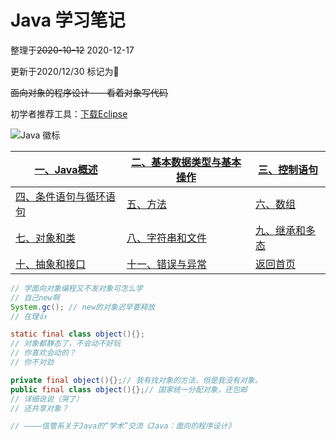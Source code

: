 # Java 学习笔记

整理于~~2020-10-12~~ 2020-12-17 

更新于2020/12/30  标记为🎈

~~面向对象的程序设计——看着对象写代码~~



初学者推荐工具：[下载Eclipse](https://www.eclipse.org/downloads/)

![Java 徽标](https://www.java.com/content/published/api/v1.1/assets/CONTA448BB91E07B484D864D20FF5E096D10/native?cb=_cache_3326&channelToken=1f7d2611846d4457b213dfc9048724dc)

| [一、Java概述](java_1.md)           | [二、基本数据类型与基本操作](java_2.md) | [三、控制语句](java_3.md)                   |
| ----------------------------------- | --------------------------------------- | ------------------------------------------- |
| [四、条件语句与循环语句](java_4.md) | [五、方法](java_5.md)                   | [六、数组](java_6.md)                       |
| [七、对象和类](java_7.md)           | [八、字符串和文件](java_8.md)           | [九、继承和多态](java_9.md)                 |
| [十、抽象和接口](java_A.md)         | [十一、错误与异常](java_B.md)           | [返回首页](https://samzhou-2019.github.io/) |

```java
// 学面向对象编程又不发对象可怎么学
// 自己new啊
System.gc(); // new的对象迟早要释放
// 在理👍

static final class object(){};
// 对象都静态了，不会动不好玩
// 你喜欢会动的？
// 你不对劲

private final object(){};// 我有找对象的方法，但是我没有对象。
public final class object(){};// 国家统一分配对象，还包邮
// 详细说说（哭了）
// 还共享对象？

// ————信管系关于Java的“学术”交流《Java：面向的程序设计》
```

